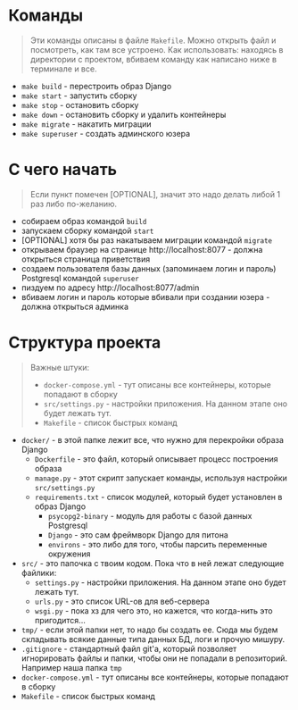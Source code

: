 # Команды

> Эти команды описаны в файле `Makefile`. Можно открыть файл и посмотреть, как там все устроено.
Как использовать: находясь в директории с проектом, вбиваем команду как написано ниже в терминале и все.
* `make build` - перестроить образ Django
* `make start` - запустить сборку
* `make stop` - остановить сборку
* `make down` - остановить сборку и удалить контейнеры
* `make migrate` - накатить миграции
* `make superuser` - создать админского юзера

# С чего начать
> Если пункт помечен [OPTIONAL], значит это надо делать либой 1 раз либо по-желанию.
* собираем образ командой `build`
* запускаем сборку командой `start`
* [OPTIONAL] хотя бы раз накатываем миграции командой `migrate`
* открываем браузер на странице http://localhost:8077 - должна открыться страница приветствия
* создаем пользователя базы данных (запоминаем логин и пароль) Postgresql командой `superuser`
* пиздуем по адресу http://localhost:8077/admin
* вбиваем логин и пароль которые вбивали при создании юзера - должна открыться админка

# Структура проекта
> Важные штуки:
> * `docker-compose.yml` - тут описаны все контейнеры, которые попадают в сборку
> * `src/settings.py` - настройки приложения. На данном этапе оно будет лежать тут.
> * `Makefile` - список быстрых команд
* `docker/` - в этой папке лежит все, что нужно для перекройки образа Django
  * `Dockerfile` - это файл, который описывает процесс построения образа
  * `manage.py` - этот скрипт запускает команды, используя настройки `src/settings.py`
  * `requirements.txt` - список модулей, который будет установлен в образ Django
    * `psycopg2-binary` - модуль для работы с базой данных Postgresql
    * `Django` - это сам фреймворк Django для питона
    * `environs` - это либо для того, чтобы парсить переменные окружения
* `src/` - это папочка с твоим кодом. Пока что в ней лежат следующие файлики:
  * `settings.py` - настройки приложения. На данном этапе оно будет лежать тут.
  * `urls.py` - это список URL-ов для веб-сервера
  * `wsgi.py` - пока хз для чего это, но кажется, что когда-нить это пригодится...
* `tmp/` - если этой папки нет, то надо бы создать ее. Сюда мы будем складывать всякие данные типа данных БД, логи и прочую мишуру.
* `.gitignore` - стандартный файл git'а, который позволяет игнорировать файлы и папки, чтобы они не попадали в репозиторий. Например наша папка `tmp`
* `docker-compose.yml` - тут описаны все контейнеры, которые попадают в сборку
* `Makefile` - список быстрых команд
